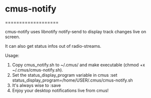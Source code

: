 # cmus-notify

===================

cmus-notify uses libnotify notify-send to display track changes live on screen.

It can also get status infos out of radio-streams.

Usage:
1. Copy cmus_notify.sh to ~/.cmus/ and make executable (chmod +x ~/.cmus/cmus-notify.sh).
2. Set the status_display_program variable in cmus
    :set status_display_program=/home/USER/.cmus/cmus-notify.sh
3. It's always wise to :save    
4. Enjoy your desktop notifications live from cmus!
